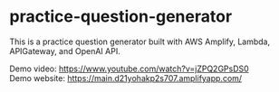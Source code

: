 # practice-question-generator

 This is a practice question generator built with AWS Amplify, Lambda, APIGateway, and OpenAI API.
 
 Demo video: https://www.youtube.com/watch?v=jZPQ2GPsDS0
 <br />
 Demo website: https://main.d21yohakp2s707.amplifyapp.com/
